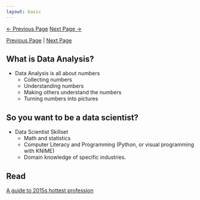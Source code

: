 ```yaml
---
layout: basic
---
```


<div class="nav-links"> 
<a href=" {{ site.baseurl }}/docs/courses/intro-to-data-analysis/module1/Module1" class="prev-link">&larr; Previous Page</a> 
<a href=" {{ site.baseurl }}/docs/courses/intro-to-data-analysis/module1/Discussion" class="next-link">Next Page &rarr;</a> 
</div>

[Previous Page](previous_page_url) | [Next Page](next_page_url)

## What is Data Analysis?

* Data Analysis is all about numbers
	- Collecting numbers
	- Understanding numbers
	- Making others understand the numbers
	- Turning numbers into pictures
	
## So you want to be a data scientist?
* Data Scientist Skillset
	- Math and statistics
	- Computer Literacy and Programming (Python, or visual programming with KNIME)
	- Domain knowledge of specific industries. 
	
## Read
[A guide to 2015s hottest profession](https://mashable.com/2014/12/25/data-scientist/)

